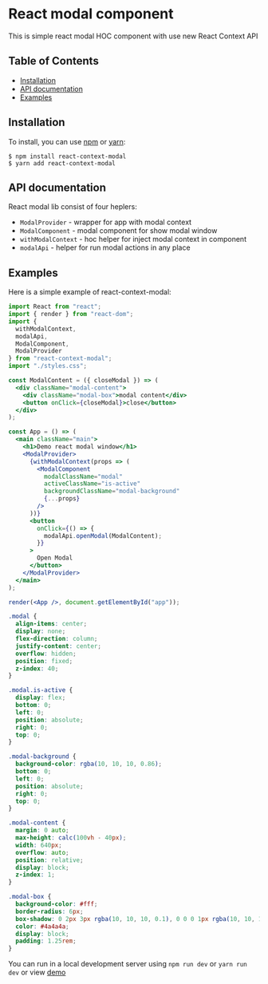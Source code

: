 # React modal component

This is simple react modal HOC component with use new React Context API

## Table of Contents

- [Installation](#installation)
- [API documentation](#api-documentation)
- [Examples](#examples)

## Installation

To install, you can use [npm](https://npmjs.org/) or [yarn](https://yarnpkg.com):

    $ npm install react-context-modal
    $ yarn add react-context-modal

## API documentation

React modal lib consist of four heplers:

- `ModalProvider` - wrapper for app with modal context
- `ModalComponent` - modal component for show modal window
- `withModalContext` - hoc helper for inject modal context in component
- `modalApi` - helper for run modal actions in any place

## Examples

Here is a simple example of react-context-modal:

```jsx
import React from "react";
import { render } from "react-dom";
import {
  withModalContext,
  modalApi,
  ModalComponent,
  ModalProvider
} from "react-context-modal";
import "./styles.css";

const ModalContent = ({ closeModal }) => (
  <div className="modal-content">
    <div className="modal-box">modal content</div>
    <button onClick={closeModal}>close</button>
  </div>
);

const App = () => (
  <main className="main">
    <h1>Demo react modal window</h1>
    <ModalProvider>
      {withModalContext(props => (
        <ModalComponent
          modalClassName="modal"
          activeClassName="is-active"
          backgroundClassName="modal-background"
          {...props}
        />
      ))}
      <button
        onClick={() => {
          modalApi.openModal(ModalContent);
        }}
      >
        Open Modal
      </button>
    </ModalProvider>
  </main>
);

render(<App />, document.getElementById("app"));
```

```css
.modal {
  align-items: center;
  display: none;
  flex-direction: column;
  justify-content: center;
  overflow: hidden;
  position: fixed;
  z-index: 40;
}

.modal.is-active {
  display: flex;
  bottom: 0;
  left: 0;
  position: absolute;
  right: 0;
  top: 0;
}

.modal-background {
  background-color: rgba(10, 10, 10, 0.86);
  bottom: 0;
  left: 0;
  position: absolute;
  right: 0;
  top: 0;
}

.modal-content {
  margin: 0 auto;
  max-height: calc(100vh - 40px);
  width: 640px;
  overflow: auto;
  position: relative;
  display: block;
  z-index: 1;
}

.modal-box {
  background-color: #fff;
  border-radius: 6px;
  box-shadow: 0 2px 3px rgba(10, 10, 10, 0.1), 0 0 0 1px rgba(10, 10, 10, 0.1);
  color: #4a4a4a;
  display: block;
  padding: 1.25rem;
}
```

You can run in a local development server using `npm run dev` or `yarn run dev` or view [demo](https://rysev-a.github.io/react-context-modal/)
